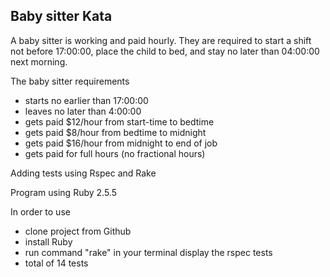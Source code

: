 ## Baby sitter Kata

A baby sitter is working and paid hourly.
They are required to start a shift not before 17:00:00, place the child to bed, and stay no later than 04:00:00 next morning.

The baby sitter requirements
- starts no earlier than 17:00:00
- leaves no later than 4:00:00
- gets paid $12/hour from start-time to bedtime
- gets paid $8/hour from bedtime to midnight
- gets paid $16/hour from midnight to end of job
- gets paid for full hours (no fractional hours)

Adding tests using Rspec and Rake

Program using Ruby 2.5.5

In order to use
- clone project from Github
- install Ruby
- run command "rake" in your terminal display the rspec tests
- total of 14 tests
